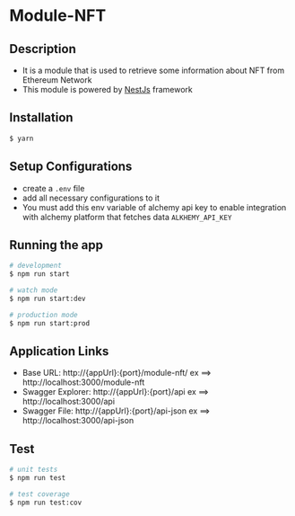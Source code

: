 # Module-NFT

## Description

- It is a module that is used to retrieve some information about NFT from Ethereum Network 
- This module is powered by [NestJs](https://nestjs.com/) framework

## Installation

```bash
$ yarn
```
## Setup Configurations
- create a `.env` file
- add all necessary configurations to it
- You must add this env variable of alchemy api key to enable integration with alchemy platform that fetches data `ALKHEMY_API_KEY` 

## Running the app

```bash
# development
$ npm run start

# watch mode
$ npm run start:dev

# production mode
$ npm run start:prod
```

## Application Links
- Base URL: http://{appUrl}:{port}/module-nft/       ex     ==> http://localhost:3000/module-nft
- Swagger Explorer: http://{appUrl}:{port}/api       ex     ==> http://localhost:3000/api
- Swagger File: http://{appUrl}:{port}/api-json      ex     ==> http://localhost:3000/api-json
## Test

```bash
# unit tests
$ npm run test

# test coverage
$ npm run test:cov
```